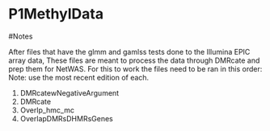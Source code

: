 # P1MethylData

#Notes

After files that have the glmm and gamlss tests done to the Illumina EPIC array data, These files are meant to process the data through DMRcate and prep them for NetWAS. For this to work the files need to be ran in this order: 
Note: use the most recent edition of each. 


1. DMRcatewNegativeArgument
2. DMRcate
3. Overlp_hmc_mc
4. OverlapDMRsDHMRsGenes
